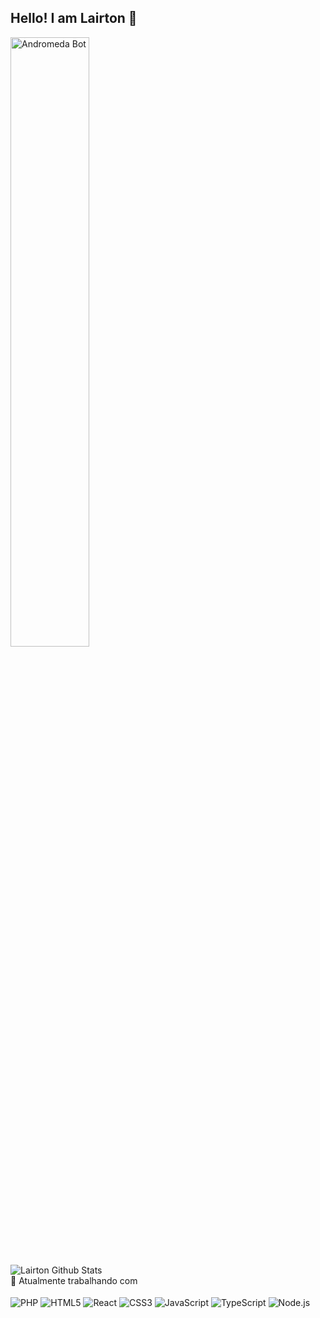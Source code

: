 ## Hello! I am Lairton 👾

<img src="https://media2.giphy.com/media/v1.Y2lkPTc5MGI3NjExMTVwM2h6cmRkODh1N3F4dnozNXFheXluanlxOWwwOTlmaGNnbDMwMSZlcD12MV9pbnRlcm5hbF9naWZfYnlfaWQmY3Q9Zw/vP5gXvSXJ2olG/giphy.webp" alt="Andromeda Bot" width="50%">
</p>
<img align="left" alt="Lairton Github Stats" src="https://github-readme-stats-lairtons-projects.vercel.app/api?username=laiirton&show=prs,&theme=radical" />
<br clear="left"/>
🚀 Atualmente trabalhando com
<div style="display: inline-block"><br>
<img align="center" alt="PHP" src="https://img.shields.io/badge/PHP-777BB4?style=for-the-badge&logo=php&logoColor=white" />
<img align="center" alt="HTML5" src="https://img.shields.io/badge/HTML5-E34F26?style=for-the-badge&logo=html5&logoColor=white" />
<img align="center" alt="React" src="https://img.shields.io/badge/React-20232A?style=for-the-badge&logo=react&logoColor=61DAFB" />
<img align="center" alt="CSS3" src="https://img.shields.io/badge/CSS3-1572B6?style=for-the-badge&logo=css3&logoColor=white" />
<img align="center" alt="JavaScript" src="https://img.shields.io/badge/JavaScript-F7DF1E?style=for-the-badge&logo=javascript&logoColor=black" />
<img align="center" alt="TypeScript" src="https://img.shields.io/badge/TypeScript-007ACC?style=for-the-badge&logo=typescript&logoColor=white" />
<img align="center" alt="Node.js" src="https://img.shields.io/badge/Node.js-43853D?style=for-the-badge&logo=node.js&logoColor=white" />
</div>
